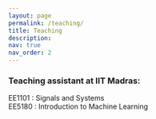 ```yaml
---
layout: page
permalink: /teaching/
title: Teaching
description:
nav: true
nav_order: 2
---
```


### Teaching assistant at IIT Madras:        
EE1101 : Signals and Systems        
EE5180 : Introduction to Machine Learning
